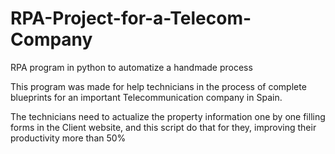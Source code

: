 # RPA-Project-for-a-Telecom-Company
RPA program in python to automatize a handmade process

This program was made for help technicians in the process of complete blueprints for an important Telecommunication company in Spain.

The technicians need to actualize the property information one by one filling forms in the Client website, and this script do that for they, improving their productivity more than 50%
